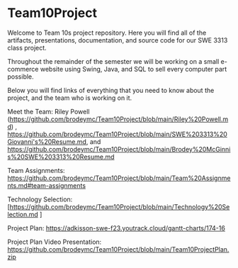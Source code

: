 # Team10Project
Welcome to Team 10s project repository. Here you will find all of the artifacts, presentations, documentation, and source code for our SWE 3313 class project.

Throughout the remainder of the semester we will be working on a small e-commerce website using Swing, Java, and SQL to sell every computer part possible.

Below you will find links of everything that you need to know about the project, and the team who is working on it.

Meet the Team: Riley Powell (https://github.com/brodeymc/Team10Project/blob/main/Riley%20Powell.md) , https://github.com/brodeymc/Team10Project/blob/main/SWE%203313%20Giovanni's%20Resume.md, and https://github.com/brodeymc/Team10Project/blob/main/Brodey%20McGinnis%20SWE%203313%20Resume.md

Team Assignments: https://github.com/brodeymc/Team10Project/blob/main/Team%20Assignments.md#team-assignments

Technology Selection: [https://github.com/brodeymc/Team10Project/blob/main/Technology%20Selection.md
]

Project Plan: https://adkisson-swe-f23.youtrack.cloud/gantt-charts/174-16

Project Plan Video Presentation: https://github.com/brodeymc/Team10Project/blob/main/Team10ProjectPlan.zip
